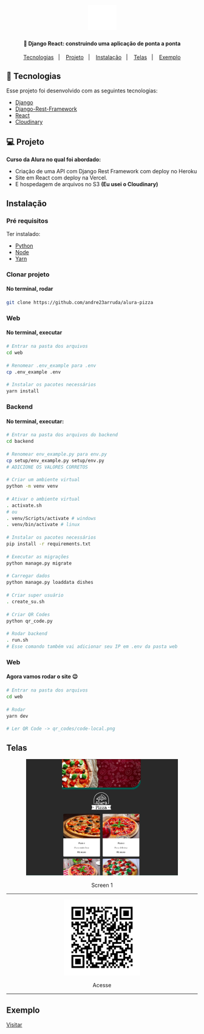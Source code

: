<h1 align="center">
    <img alt="Alura Pizza" src=".github/logo.svg" width="75px" />
</h1>

<h4 align="center">
  🚀 Django React: construindo uma aplicação de ponta a ponta
</h4>


<p align="center">
  <a href="#-tecnologias">Tecnologias</a>&nbsp;&nbsp;&nbsp;|&nbsp;&nbsp;&nbsp;
  <a href="#-projeto">Projeto</a>&nbsp;&nbsp;&nbsp;|&nbsp;&nbsp;&nbsp;
  <a href="#instalação">Instalação</a>&nbsp;&nbsp;&nbsp;|&nbsp;&nbsp;&nbsp;
  <a href="#telas">Telas</a>&nbsp;&nbsp;&nbsp;|&nbsp;&nbsp;&nbsp;
  <a href="#exemplo">Exemplo</a>
</p>

## 🚀 Tecnologias

Esse projeto foi desenvolvido com as seguintes tecnologias:

- [Django](https://www.djangoproject.com/)
- [Django-Rest-Framework](https://www.django-rest-framework.org/)
- [React](https://reactjs.org)
- [Cloudinary](https://cloudinary.com/)

## 💻 Projeto
**Curso da Alura no qual foi abordado:**
- Criação de uma API com Django Rest Framework com deploy no Heroku
- Site em React com deploy na Vercel.
- E hospedagem de arquivos no S3 __(Eu usei o Cloudinary)__

## Instalação
### Pré requisitos
Ter instalado:
- [Python](https://www.python.org/downloads/)
- [Node](https://nodejs.org/en/download/)
- [Yarn](https://classic.yarnpkg.com/en/docs/install/)


### Clonar projeto
#### No terminal, rodar
```sh
git clone https://github.com/andre23arruda/alura-pizza
```


### Web
#### No terminal, executar
```sh
# Entrar na pasta dos arquivos
cd web

# Renomear .env_example para .env
cp .env_example .env

# Instalar os pacotes necessários
yarn install
```

### Backend
#### No terminal, executar:
```sh
# Entrar na pasta dos arquivos do backend
cd backend

# Renomear env_example.py para env.py
cp setup/env_example.py setup/env.py
# ADICIONE OS VALORES CORRETOS

# Criar um ambiente virtual
python -m venv venv

# Ativar o ambiente virtual
. activate.sh
# ou
. venv/Scripts/activate # windows
. venv/bin/activate # linux

# Instalar os pacotes necessários
pip install -r requirements.txt

# Executar as migrações
python manage.py migrate

# Carregar dados
python manage.py loaddata dishes

# Criar super usuário
. create_su.sh

# Criar QR Codes
python qr_code.py

# Rodar backend
. run.sh
# Esse comando também vai adicionar seu IP em .env da pasta web
```


### Web
#### Agora vamos rodar o site 😉
```sh
# Entrar na pasta dos arquivos
cd web

# Rodar
yarn dev

# Ler QR Code -> qr_codes/code-local.png
```

## Telas
<div align="center">
    <img alt="Screen 1" title="Screen 1" src=".github/web_1.png?raw=true" width="400px" />
</div>
<p align="center">Screen 1</p>
<hr>

<div align="center">
    <img alt="Acesse" title="Acesse" src="./qr_codes/code-prod.png" width="200px" />
</div>
<p align="center">Acesse</p>
<hr>


## Exemplo
<a href="https://andrearruda-alura-pizza.vercel.app/" target="_blank">Visitar</a>
